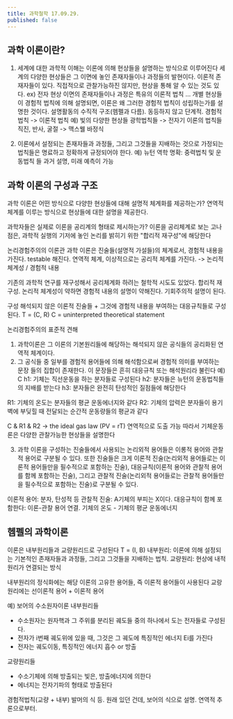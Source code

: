 ```yaml
---
title: 과학철학 17.09.29.
published: false
---
```


## 과학 이론이란?
1) 세계에 대한 과학적 이해는 이론에 의해 현상들을 설명하는 방식으로 이루어진다
세계의 다양한 현상들은 그 이면에 놓인 존재자들이나 과정들의 발현이다.
이론적 존재자들이 있다. 직접적으로 관찰가능하진 않지만, 현상을 통해 알 수 있는 것도 있다.
ex) 전자
현상 이면의 존재자들이나 과정은 특유의 이론적 법칙 ...
개별 현상들이 경험적 법칙에 의해 설명되면, 이론은 왜 그러한 경험적 법칙이 성립하는가를 설명한 것이다.
설명활동의 수직적 구조(헴펠과 다름). 동등하지 않고 단계적.
경험적 법칙 -> 이론적 법칙
예) 빛의 다양한 현상들
광학법칙들 -> 전자기 이론의 법칙들
직진, 반사, 굴절 -> 맥스웰 바정식

2) 이론에서 설정되는 존재자들과 과정들, 그리고 그것들을 지배하는 것으로 가정되는 법칙들은 명료하고 정확하게 규정되어야 한다.
예) 뉴턴 역학
명확: 중력법칙 및 운동법칙 들
과거 설명, 미래 예측이 가능

## 과학 이론의 구성과 구조
과학 이론은 어떤 방식으로 다양한 현상들에 대해 설명적 체계화를 제공하는가?
연역적 체계를 이루는 방식으로 현상들에 대한 설명을 제공한다.

과학자들은 실제로 이론을 공리계의 형태로 제시하는가?
이론을 공리체계로 보는 고나점은, 과학적 실행의 기저에 놓인 논리를 밝히기 위한 "합리적 재구성"에 해당한다

논리경험주의의 이론관
과학 이론은 진술들(설명적 가설들)의 체계로서, 경험적 내용을 가진다. testable 해진다.
연역적 체계, 이상적으로는 공리적 체계를 가진다. -> 논리적 체계성 / 경험적 내용

기존의 과학적 연구를 재구성해서 공리체계화 하려는 철학적 시도도 있었다. 합리적 재구성.
논리적 체계성이 약하면 경험적 내용의 설명이 약해진다. 기회주의적 설명이 된다.

구성
해석되지 않은 이론적 진술들 + 그것에 경험적 내용을 부여하는 대응규칙들로 구성된다.
T = (C, R)
C = uninterpreted theoretical statement

논리경험주의의 표준적 견해
1) 과학이론은 그 이론의 기본원리들에 해당하는 해석되지 않은 공식들의 공리화된 연역적 체계이다.
2) 그 공식들 중 일부를 경험적 용어들에 의해 해석함으로써 경험적 의미를 부여하는 문장 들의 집합이 존재한다. 이 문장들은 흔히 대응규칙 또는 해석원리라 불린다
예)
C
h1: 기체는 직선운동을 하는 분자들로 구성된다
h2: 분자들은 뉴턴의 운동법칙들의 지배를 받는다
h3: 분자들은 완전히 탄성적인 질점들에 해당한다

R1: 기체의 온도는 분자들의 평균 운동에너지와 같다
R2: 기체의 압력은 분자들이 용기 벽에 부딪힐 때 전달되는 순간적 운동량들의 평균과 같다

C & R1 & R2 -> the ideal gas law (PV = rT)
연역적으로 도출 가능
따라서 기체운동론은 다양한 관찰가능한 현상들을 설명한다

3) 과학 이론을 구성하는 진술들에서 사용되는 논리외적 용어들은 이롱적 용어와 관찰적 용어로 구분될 수 있다. 또한 진술들은 크게 이론적 진술(논리외적 용어들로는 이론적 용어들만을 필수적으로 포함하는 진술), 대응규칙(이론적 용어와 관찰적 용어를 함께 포함하는 진술), 그리고 관찰적 진술(논리외적 용어들로는 관찰적 용어들만을 필수적으로 포함하는 진술)로 구분될 수 있다.

이론적 용어: 분자, 탄성적 등
관찰적 진술: A기체의 부피는 X이다.
대응규칙이 함께 포함한다: 이론-관찰 용어 연결. 기체의 온도 - 기체의 평균 운동에너지

## 헴펠의 과학이론
이론은 내부원리들과 교량원리드로 구성된다
T = (I, B)
내부원리: 이론에 의해 설정되는 기본적인 존재자들과 과정들, 그리고 그것들을 지배하는 법칙.
교량원리: 현상에 내적 원리가 연결되는 방식

내부원리의 정식화에는 해당 이론의 고유한 용어들, 즉 이론적 용어들이 사용된다
교랑원리에는 선이론적 용어 + 이론적 용어

예) 보어의 수소원자이론
내부원리들
- 수소원자는 원자핵과 그 주위를 분리된 궤도들 중의 하나에서 도는 전자들로 구성된다.
- 전자가 i번째 궤도위에 있을 때, 그것은 그 궤도에 특징적인 에너지 Ei를 가진다
- 전자는 궤도이동, 특징적인 에너지 흡수 or 방출

교량원리들
- 수소기체에 의해 방출되는 빛은, 방출에너지에 의한다
- 에너지는 전자기파의 형태로 방출된다

경험적법칙(교량 + 내부)
발머의 식 등. 원래 있던 건데, 보어의 식으로 설명. 연역적 추론으로부터.

